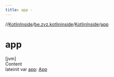 ```yaml
---
title: app -
---
```

//[KotlinInside](../../index.md)/[be.zvz.kotlininside](../index.md)/[KotlinInside](index.md)/[app](app.md)



# app  
[jvm]  
Content  
lateinit var [app](app.md): [App](../../be.zvz.kotlininside.security/-app/index.md)  



